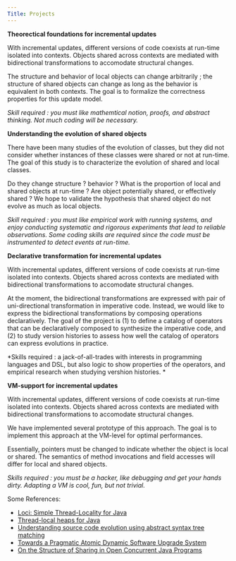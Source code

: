 ```yaml
---
Title: Projects
---
```


**Theorectical foundations for incremental updates**

With incremental updates, different versions of code coexists at run-time isolated into contexts. Objects shared across contexts are mediated with bidirectional transformations to accomodate structural changes. 

The structure and behavior of local objects can change arbitrarily ; the structure of shared objects can change as long as the behavior is equivalent in both contexts. 
The goal is to formalize the correctness properties for this update model. 

*Skill required : you must like mathemtical notion, proofs, and abstract thinking. Not much coding will be necessary.*

**Understanding the evolution of shared objects**

There have been many studies of the evolution of classes, but they did not consider whether instances of these classes were shared or not at run-time. The goal of this study is to characterize the evolution of shared and local classes.

Do they change structure ? behavior ?  What is the proportion of local and shared objects at run-time ? Are object potentially shared, or effectively shared ? We hope to validate the hypothesis that shared object do not evolve as much as local objects.

*Skill required : you must like empirical work with running systems, and enjoy conducting systematic and rigorous experiments that lead to reliable observations. Some coding skills are required since the code must be instrumented to detect events at run-time.*

**Declarative transformation for incremental updates**

With incremental updates, different versions of code coexists at run-time isolated into contexts. Objects shared across contexts are mediated with bidirectional transformations to accomodate structural changes. 

At the moment, the bidirectional transformations are expressed with pair of uni-directional transformation in imperative code. Instead, we would like to express the bidirectional transformations by composing operations declaratively. 
The goal of the project is (1) to define a catalog of  operators  that can be  declaratively composed to synthesize the imperative code, and (2) to study version histories to assess how well the catalog of operators can express evolutions in practice. 

*Skills required :  a jack-of-all-trades with interests in programming languages and DSL, but also logic to show properties of the operators, and empirical research when studying vershion histories. *

**VM-support for incremental updates**

With incremental updates, different versions of code coexists at run-time isolated into contexts. Objects shared across contexts are mediated with bidirectional transformations to accomodate structural changes. 

We have implemented several prototype of this approach. The goal is to implement this approach at the VM-level for optimal performances. 

Essentially, pointers must be changed to indicate whether the object is local or shared. The semantics of method invocations and field accesses will differ for local and shared objects. 

*Skills required :  you must be a hacker, like debugging and get your hands dirty.  Adapting a VM is cool, fun, but not trivial.*

Some References:


-  [Loci: Simple Thread-Locality for Java](http://www.it.uu.se/research/upmarc/loci)
-  [Thread-local heaps for Java](http://portal.acm.org/citation.cfm?id=512439)
-  [Understanding source code evolution using abstract syntax tree matching](http://portal.acm.org/citation.cfm?id=1083143)
-  [Towards a Pragmatic Atomic Dynamic Software Upgrade System](https://dspace.ist.utl.pt/bitstream/2295/335468/2/student_pina_inesc-ist_cr.pdf)
-  [On the Structure of Sharing in Open Concurrent Java Programs](http://www.cs.rpi.edu/~milanova/docs/wcre10.pdf)
